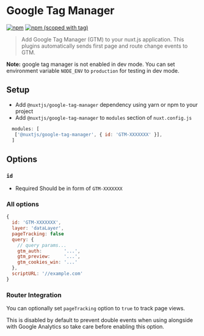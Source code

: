 # Google Tag Manager
[![npm](https://img.shields.io/npm/dt/@nuxtjs/google-tag-manager.svg?style=flat-square)](https://www.npmjs.com/package/@nuxtjs/google-tag-manager)
[![npm (scoped with tag)](https://img.shields.io/npm/v/@nuxtjs/google-tag-manager/latest.svg?style=flat-square)](https://www.npmjs.com/package/@nuxtjs/google-tag-manager)

> Add Google Tag Manager (GTM) to your nuxt.js application.
This plugins automatically sends first page and route change events to GTM.

**Note:** google tag manager is not enabled in dev mode.
You can set environment variable `NODE_ENV` to `production` for testing in dev mode.

## Setup
- Add `@nuxtjs/google-tag-manager` dependency using yarn or npm to your project
- Add `@nuxtjs/google-tag-manager` to `modules` section of `nuxt.config.js`
```js
  modules: [
   ['@nuxtjs/google-tag-manager', { id: 'GTM-XXXXXXX' }],
  ]
```

## Options

### `id`
- Required
Should be in form of `GTM-XXXXXXX`

### All options
```js
{
  id: 'GTM-XXXXXXX',
  layer: 'dataLayer',
  pageTracking: false
  query: {
    // query params...
    gtm_auth:        '...',
    gtm_preview:     '...',
    gtm_cookies_win: '...'
  },
  scriptURL: '//example.com'
}
```

### Router Integration

You can optionally set `pageTracking` option to `true` to track page views. 

This is disabled by default to prevent double events when using alongside with Google Analytics so take care before enabling this option.

